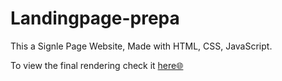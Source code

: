 # Landingpage-prepa
This a Signle Page Website, Made with HTML, CSS, JavaScript.

To view the final rendering check it [here🌐](https://prepadz.netlify.app)
